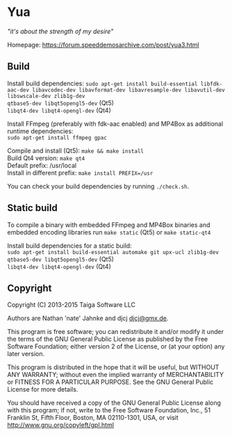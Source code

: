 Yua
===
*"it's about the strength of my desire"*

Homepage: https://forum.speeddemosarchive.com/post/yua3.html


Build
-----
Install build dependencies: `sudo apt-get install build-essential libfdk-aac-dev libavcodec-dev libavformat-dev libavresample-dev libavutil-dev libswscale-dev zlib1g-dev`<br>
`qtbase5-dev libqt5opengl5-dev` (Qt5)<br>
`libqt4-dev libqt4-opengl-dev` (Qt4)


Install FFmpeg (preferably with fdk-aac enabled) and MP4Box as additional runtime dependencies:<br>
`sudo apt-get install ffmpeg gpac`

Compile and install (Qt5): `make && make install`<br>
Build Qt4 version: `make qt4`<br>
Default prefix: /usr/local<br>
Install in different prefix: `make install PREFIX=/usr`

You can check your build dependencies by running `./check.sh`.


Static build
------------
To compile a binary with embedded FFmpeg and MP4Box binaries and embedded encoding libraries run `make static` (Qt5) or `make static-qt4`

Install build dependencies for a static build:<br>
`sudo apt-get install build-essential automake git upx-ucl zlib1g-dev`<br>
`qtbase5-dev libqt5opengl5-dev` (Qt5)<br>
`libqt4-dev libqt4-opengl-dev` (Qt4)


Copyright
---------
Copyright (C) 2013-2015 Taiga Software LLC

Authors are Nathan 'nate' Jahnke and djcj <djcj@gmx.de>.

This program is free software; you can redistribute it and/or modify
it under the terms of the GNU General Public License as published by
the Free Software Foundation; either version 2 of the License, or
(at your option) any later version.

This program is distributed in the hope that it will be useful,
but WITHOUT ANY WARRANTY; without even the implied warranty of
MERCHANTABILITY or FITNESS FOR A PARTICULAR PURPOSE. See the
GNU General Public License for more details.

You should have received a copy of the GNU General Public License along
with this program; if not, write to the Free Software Foundation, Inc.,
51 Franklin St, Fifth Floor, Boston, MA 02110-1301, USA, or visit
http://www.gnu.org/copyleft/gpl.html
